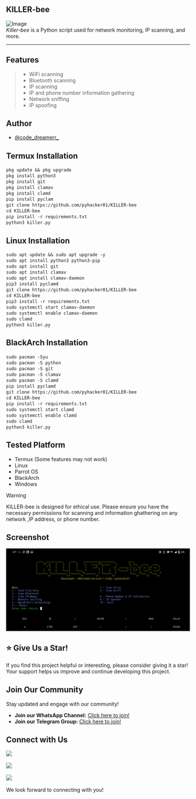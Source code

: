 ## KILLER-bee
![Image](https://github.com/pyhacker01/KILLER-bee/blob/main/hack.gif) <br>
*Killer-bee* is a Python script used for network monitoring, IP scanning, and more.

---

## Features
> - WiFi scanning
> - Bluetooth scanning
> - IP scanning
> - IP and phone number information gathering
> - Network sniffing
> - IP spoofing

## Author
* [@code_dreamerr_](https://www.instagram.com/code_dreamerr_)

## Termux Installation
```
pkg update && pkg upgrade
pkg install python3
pkg install git
pkg install clamav
pkg install clamd
pip install pyclam
git clone https://github.com/pyhacker01/KILLER-bee
cd KILLER-bee
pip install -r requirements.txt
python3 killer.py
```

## Linux Installation
```
sudo apt update && sudo apt upgrade -y    
sudo apt install python3 python3-pip      
sudo apt install git                      
sudo apt install clamav                   
sudo apt install clamav-daemon            
pip3 install pyclamd
git clone https://github.com/pyhacker01/KILLER-bee
cd KILLER-bee
pip3 install -r requirements.txt
sudo systemctl start clamav-daemon   
sudo systemctl enable clamav-daemon  
sudo clamd
python3 killer.py
```


## BlackArch Installation 
```
sudo pacman -Syu          
sudo pacman -S python     
sudo pacman -S git        
sudo pacman -S clamav     
sudo pacman -S clamd
pip install pyclamd
git clone https://github.com/pyhacker01/KILLER-bee
cd KILLER-bee
pip install -r requirements.txt
sudo systemctl start clamd
sudo systemctl enable clamd
sudo clamd
python3 killer.py
```


## Tested Platform
* Termux (Some features may not work)
* Linux
* Parrot OS
* BlackArch
* Windows

> [!WARNING]
> KILLER-bee is designed for ethical use. Please ensure you have the necessary permissions for scanning and information ghathering on any network ,IP address, or phone number.

## Screenshot
![Screenshot](https://github.com/pyhacker01/KILLER-bee/blob/main/IMG-20241225-WA0000.jpg)
  

## ⭐ Give Us a Star!

If you find this project helpful or interesting, please consider giving it a star! Your support helps us improve and continue developing this project.

## Join Our Community

Stay updated and engage with our community!

- **Join our WhatsApp Channel:** [Click here to join!](https://whatsapp.com/channel/0029VauW58x6GcGNfEXoZx41)
- **Join our Telegram Group:** [Click here to join!](https://t.me/pyhacker01)<br>
## Connect with Us
  
[![](https://img.shields.io/badge/WhatsApp-Join%20Channel-25D366?style=for-the-badge&logo=whatsapp&logoColor=white)](https://whatsapp.com/channel/0029VauW58x6GcGNfEXoZx41)

[![](https://img.shields.io/badge/Telegram-Join%20Us-2CA5E0?style=for-the-badge&logo=telegram&logoColor=white)](https://t.me/pyhacker01)

[![](https://img.shields.io/badge/Instagram-Follow%20Us-E4405F?style=for-the-badge&logo=instagram&logoColor=white)](https://instagram.com/code_dreamerr_)


We look forward to connecting with you!







